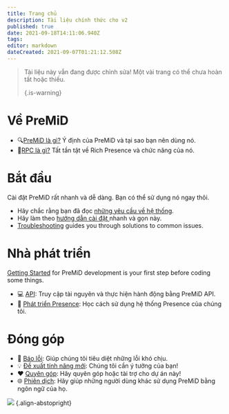 ```yaml
---
title: Trang chủ
description: Tài liệu chính thức cho v2
published: true
date: 2021-09-18T14:11:06.940Z
tags: 
editor: markdown
dateCreated: 2021-09-07T01:21:12.508Z
---
```


> Tài liệu này vẫn đang được chỉnh sửa! Một vài trang có thể chưa hoàn tất hoặc thiếu. 
> 
> {.is-warning}

# Về PreMiD
- :mag:[PreMiD là gì?](/about) Ý định của PreMiD và tại sao bạn nên dùng nó.
- :link:[RPC là gì?](https://discordapp.com/rich-presence) Tất tần tật về Rich Presence và chức năng của nó.

# Bắt đầu

Cài đặt PreMiD rất nhanh và dễ dàng. Bạn có thể sử dụng nó ngay thôi.

- Hãy chắc rằng bạn đã đọc [những yêu cầu về hệ thống](/install/requirements).
- Hãy làm theo [hướng dẫn cài đặt ](/install) nhanh và gọn này.
- [Troubleshooting](/troubleshooting) guides you through solutions to common issues.

# Nhà phát triển

[Getting Started](/dev) for PreMiD development is your first step before coding some things.

- :computer: [API](/dev/api): Truy cập tài nguyên và thực hiện hành động bằng PreMiD API.
- :wrench: [Phát triển Presence](/dev/presence): Học cách sử dụng hệ thống Presence của chúng tôi.

# Đóng góp
- :bug: [Báo lỗi](https://github.com/PreMiD): Giúp chúng tôi tiêu diệt những lỗi khó chịu.
- :bulb: [Đề xuất tính năng mới](https://discord.premid.app/): Chúng tôi cần ý tưởng của bạn!
- :heart: [Quyên góp](https://www.patreon.com/Timeraa): Hãy quyên góp hoặc tài trợ cho dự án này!
- :globe_with_meridians: [Phiên dịch](https://translate.premid.app): Hãy giúp những người dùng khác sử dụng PreMiD bằng ngôn ngữ của họ.

![](https://beta.premid.app/img/logo.2b414dc2.gif) {.align-abstopright}